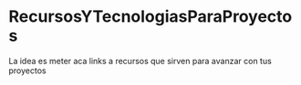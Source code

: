# RecursosYTecnologiasParaProyectos
La idea es meter aca links a recursos que sirven para avanzar con tus proyectos
